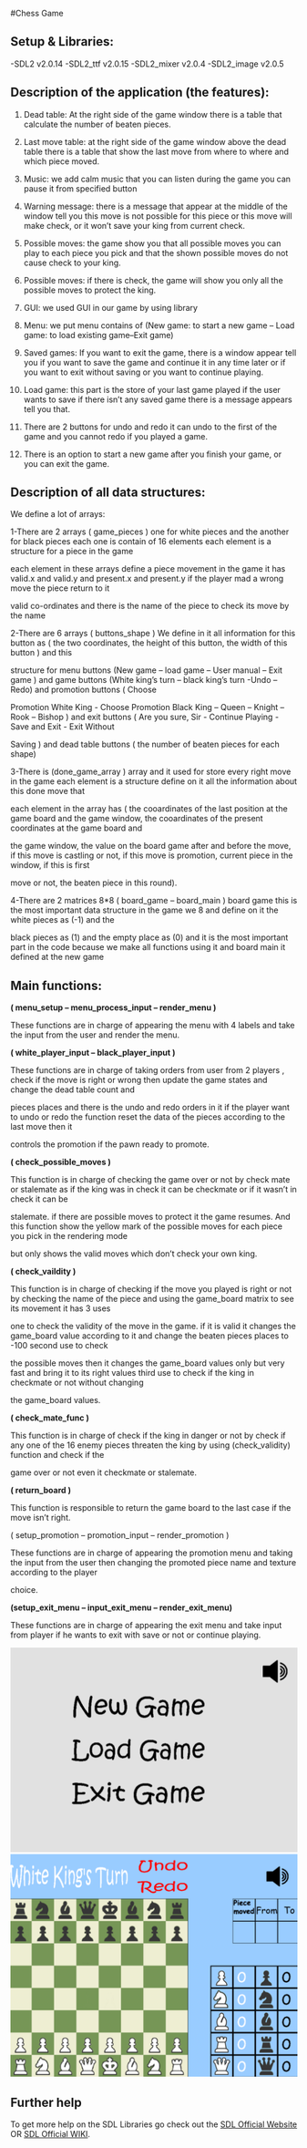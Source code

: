 #Chess Game

## Setup & Libraries:
-SDL2 v2.0.14
-SDL2_ttf v2.0.15
-SDL2_mixer v2.0.4
-SDL2_image v2.0.5

## <h2>Description of the application (the features):

1.	Dead table: At the right side of the game window there is a table that calculate the number of beaten pieces.

2.	Last move table: at the right side of the game window above the dead table there is a table that show the last move from where to where and which piece moved.

3.	Music: we add calm music that you can listen during the game you can pause it from specified button 

4.	Warning message: there is a message that appear at the middle of the window tell you this move is not possible for this piece or this move will make check, or it won’t save your king from current check.

5.	Possible moves: the game show you that all possible moves you can play to each piece you pick and that the shown possible moves do not cause check to your king.

6.	Possible moves: if there is check, the game will show you only all the possible moves to protect the king.

7.	GUI: we used GUI in our game by using library <SDL>

8.	Menu: we put menu contains of (New game: to start a new game – Load game: to load existing game–Exit game)

9.	Saved games: If you want to exit the game, there is a window appear tell you if you want to save the game and continue it in any time later or if you want to exit without saving or you want to continue playing.

10.	Load game: this part is the store of your last game played if the user wants to save if there isn’t any saved game there is a message appears tell you that.

11.	There are 2 buttons for undo and redo it can undo to the first of the game and you cannot redo if you played a game.

12.	There is an option to start a new game after you finish your game, or you can exit the game.





## <h2>Description of all data structures:

We define a lot of arrays:

1-There are 2 arrays ( game_pieces ) one for white pieces and the another for black pieces each one is contain of 16 elements each element is a structure for a piece in the game 

each element in these arrays define a piece movement in the game it has valid.x and valid.y and present.x and present.y if the player mad a wrong move the piece return to it 

valid co-ordinates and there is the name of the piece to check its move by the name

2-There are 6 arrays ( buttons_shape ) We define in it all information for this button as ( the two coordinates,  the height of this button, the width of this button ) and this 

structure for menu buttons (New game – load game – User manual – Exit game ) and game buttons (White king’s turn – black king’s turn -Undo – Redo) and promotion buttons ( Choose 

Promotion White King - Choose Promotion Black King – Queen – Knight – Rook – Bishop ) and exit buttons ( Are you sure, Sir - Continue Playing - Save and Exit - Exit Without 

Saving ) and dead table buttons ( the number of beaten pieces for each shape)

3-There is (done_game_array ) array and it used for store every right move in the game each element is a structure define on it all the information about this done move that 

each element in the array has ( the cooardinates of the last position at the game board and the game window, the cooardinates of the present coordinates at the game board and 

the game window, the value on the board game after and before the move, if this move is castling or not, if this move is promotion, current piece in the window, if this is first 

move or not, the beaten piece in this round). 

4-There are 2 matrices 8*8 ( board_game – board_main ) board game this is the most important data structure in the game we 8 and define on it the white pieces as (-1) and the 

black pieces as (1) and the empty place as (0) and it is the most important part in the code because we make all functions using it and board main it defined at the new game






## <h2>Main functions: 

**( menu_setup – menu_process_input – render_menu )**

These functions are in charge of appearing the menu with 4 labels and take the input from the user and render the menu.

**( white_player_input – black_player_input )**

These functions are in charge of taking orders from user from 2 players , check if the move is right or wrong then update the game states and change the dead table count and 

pieces places and there is the undo and redo orders in it if the player want to undo or redo the function reset the data of the pieces according to the last move then it 


controls the promotion if the pawn ready to promote.

**( check_possible_moves )**

This function is in charge of checking the game over or not by check mate or stalemate as if the king was in check it can be checkmate or if it wasn’t in check it can be 

stalemate. if there are possible moves to protect it the game resumes. And this function show the yellow mark of the possible moves for each piece you pick in the rendering mode 

but only shows the valid moves which don’t check your own king.

**( check_vaildity )**

This function is in charge of checking if the move you played is right or not by checking the name of the piece and using the game_board matrix to see its movement it has 3 uses 

one to check the validity of the move in the game. if it is valid it changes the game_board value according to it and change the beaten pieces places to -100 second use to check 

the possible moves then it changes the game_board values only but very fast and bring it to its right values third use to check if the king in checkmate or not without changing 

the game_board values.

**( check_mate_func )**

This function is in charge of check if the king in danger or not by check if any one of the 16 enemy pieces threaten the king by using (check_validity) function and check if the 

game over or not even it checkmate or stalemate.

**( return_board )**

This function is responsible to return the game board to the last case if the move isn’t right.

( setup_promotion – promotion_input – render_promotion ) 

These functions are in charge of appearing the promotion menu and taking the input from the user then changing the promoted piece name and texture according to the player 

choice.

**(setup_exit_menu – input_exit_menu – render_exit_menu)**

These functions are in charge of appearing the exit menu and take input from player if he wants to exit with save or not or continue playing.

![Image of Yaktocat](https://github.com/MohamedMamdouh18/Chess-Game/blob/main/Resources/Capture1.PNG)
![Image of Yaktocat](https://github.com/MohamedMamdouh18/Chess-Game/blob/main/Resources/Capture2.PNG)

  
  
## Further help

To get more help on the SDL Libraries go check out the [SDL Official Website](https://www.libsdl.org/) OR [SDL Official WIKI](https://wiki.libsdl.org/).
